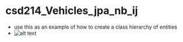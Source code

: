 # csd214_Vehicles_jpa_nb_ij
- use this as an example of how to create a class hierarchy of entities
- ![alt text](https://github.com/fcarella/csd214_Vehicles_jpa_nb_ij/src/main/java/org/csd214/pic.png?raw=true)
